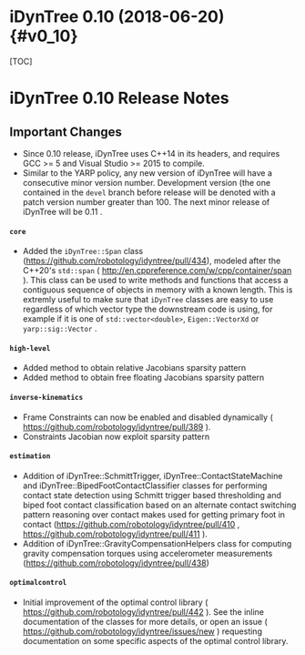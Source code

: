 iDynTree 0.10 (2018-06-20)                                              {#v0_10}
========================

[TOC]

iDynTree 0.10 Release Notes
=========================


Important Changes
-----------------
* Since 0.10 release, iDynTree uses C++14 in its headers, and requires GCC >= 5 and Visual Studio >= 2015
  to compile.
* Similar to the YARP policy, any new version of iDynTree will have a consecutive minor version number.
  Development version (the one contained in the `devel` branch before release will be denoted with a
  patch version number greater than 100. The next minor release of iDynTree will be 0.11 .


#### `core`
* Added the `iDynTree::Span` class (https://github.com/robotology/idyntree/pull/434), modeled after
  the C++20's `std::span` ( http://en.cppreference.com/w/cpp/container/span ). This class can be used to write
  methods and functions that access a contiguous sequence of objects in memory with a known length.
  This is extremly useful to make sure that `iDynTree` classes are easy to use regardless of which
  vector type the downstream code is using, for example if it is one of `std::vector<double>`,
  `Eigen::VectorXd` or `yarp::sig::Vector` .

#### `high-level`
* Added method to obtain relative Jacobians sparsity pattern
* Added method to obtain free floating Jacobians sparsity pattern

#### `inverse-kinematics`
* Frame Constraints can now be enabled and disabled dynamically ( https://github.com/robotology/idyntree/pull/389 ).
* Constraints Jacobian now exploit sparsity pattern

#### `estimation`
* Addition of iDynTree::SchmittTrigger, iDynTree::ContactStateMachine and iDynTree::BipedFootContactClassifier classes for performing contact state detection using Schmitt trigger based thresholding and biped foot contact classification based on an alternate contact switching pattern reasoning over contact makes used for getting primary foot in contact
  (https://github.com/robotology/idyntree/pull/410 ,   https://github.com/robotology/idyntree/pull/411 ).
* Addition of iDynTree::GravityCompensationHelpers class for computing gravity compensation torques using accelerometer measurements (https://github.com/robotology/idyntree/pull/438)

#### `optimalcontrol`
* Initial improvement of the optimal control library ( https://github.com/robotology/idyntree/pull/442 ). See the inline documentation of the classes for more details, or open an issue
  ( https://github.com/robotology/idyntree/issues/new ) requesting documentation on some specific aspects of the optimal control library.
